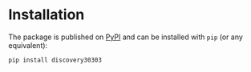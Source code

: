 # Installation

The package is published on [PyPI](https://pypi.org/project/deezer-python/) 
and can be installed with `pip` (or any equivalent):

```bash
pip install discovery30303
```
